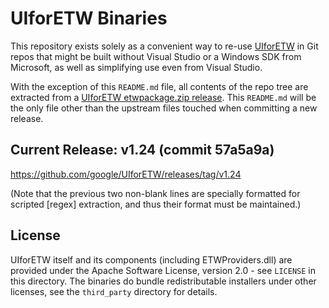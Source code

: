 # UIforETW Binaries

This repository exists solely as a convenient way to re-use [UIforETW][] in Git repos that might be built without Visual Studio or a Windows SDK from Microsoft, as well as simplifying use even from Visual Studio.

With the exception of this `README.md` file, all contents of the repo tree are extracted from a [UIforETW etwpackage.zip release](https://github.com/google/UIforETW/releases). This `README.md` will be the only file other than the upstream files touched when committing a new release.

## Current Release: v1.24 (commit 57a5a9a)
<https://github.com/google/UIforETW/releases/tag/v1.24>

(Note that the previous two non-blank lines are specially formatted for scripted [regex] extraction, and thus their format must be maintained.)

## License
UIforETW itself and its components (including ETWProviders.dll) are provided under the Apache Software License, version 2.0 - see `LICENSE` in this directory. The binaries do bundle redistributable installers under other licenses, see the `third_party` directory for details.

[UIforETW]: https://github.com/google/UIforETW
